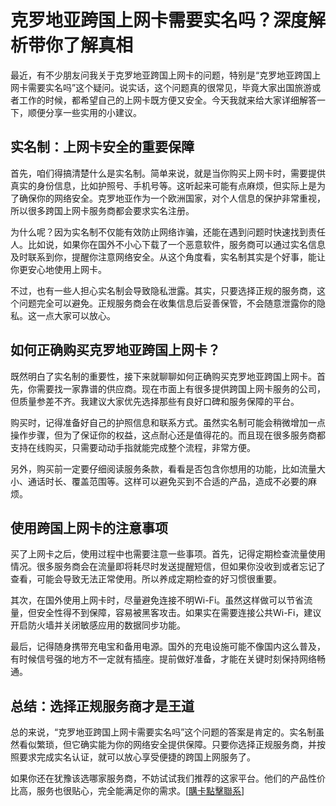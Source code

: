 # 克罗地亚跨国上网卡需要实名吗？深度解析带你了解真相

最近，有不少朋友问我关于克罗地亚跨国上网卡的问题，特别是“克罗地亚跨国上网卡需要实名吗”这个疑问。说实话，这个问题真的很常见，毕竟大家出国旅游或者工作的时候，都希望自己的上网卡既方便又安全。今天我就来给大家详细解答一下，顺便分享一些实用的小建议。

## 实名制：上网卡安全的重要保障

首先，咱们得搞清楚什么是实名制。简单来说，就是当你购买上网卡时，需要提供真实的身份信息，比如护照号、手机号等。这听起来可能有点麻烦，但实际上是为了确保你的网络安全。克罗地亚作为一个欧洲国家，对个人信息的保护非常重视，所以很多跨国上网卡服务商都会要求实名注册。

为什么呢？因为实名制不仅能有效防止网络诈骗，还能在遇到问题时快速找到责任人。比如说，如果你在国外不小心下载了一个恶意软件，服务商可以通过实名信息及时联系到你，提醒你注意网络安全。从这个角度看，实名制其实是个好事，能让你更安心地使用上网卡。

不过，也有一些人担心实名制会导致隐私泄露。其实，只要选择正规的服务商，这个问题完全可以避免。正规服务商会在收集信息后妥善保管，不会随意泄露你的隐私。这一点大家可以放心。

## 如何正确购买克罗地亚跨国上网卡？

既然明白了实名制的重要性，接下来就聊聊如何正确购买克罗地亚跨国上网卡。首先，你需要找一家靠谱的供应商。现在市面上有很多提供跨国上网卡服务的公司，但质量参差不齐。我建议大家优先选择那些有良好口碑和服务保障的平台。

购买时，记得准备好自己的护照信息和联系方式。虽然实名制可能会稍微增加一点操作步骤，但为了保证你的权益，这点耐心还是值得花的。而且现在很多服务商都支持在线购买，只需要动动手指就能完成整个流程，非常方便。

另外，购买前一定要仔细阅读服务条款，看看是否包含你想用的功能，比如流量大小、通话时长、覆盖范围等。这样可以避免买到不合适的产品，造成不必要的麻烦。

## 使用跨国上网卡的注意事项

买了上网卡之后，使用过程中也需要注意一些事项。首先，记得定期检查流量使用情况。很多服务商会在流量即将耗尽时发送提醒短信，但如果你没收到或者忘记了查看，可能会导致无法正常使用。所以养成定期检查的好习惯很重要。

其次，在国外使用上网卡时，尽量避免连接不明Wi-Fi。虽然这样做可以节省流量，但安全性得不到保障，容易被黑客攻击。如果实在需要连接公共Wi-Fi，建议开启防火墙并关闭敏感应用的数据同步功能。

最后，记得随身携带充电宝和备用电源。国外的充电设施可能不像国内这么普及，有时候信号强的地方不一定就有插座。提前做好准备，才能在关键时刻保持网络畅通。

## 总结：选择正规服务商才是王道

总的来说，“克罗地亚跨国上网卡需要实名吗”这个问题的答案是肯定的。实名制虽然看似繁琐，但它确实能为你的网络安全提供保障。只要你选择正规服务商，并按照要求完成实名认证，就可以放心享受便捷的跨国上网服务了。

如果你还在犹豫该选哪家服务商，不妨试试我们推荐的这家平台。他们的产品性价比高，服务也很贴心，完全能满足你的需求。[[購卡點擊聯系](https://t.me/s/esim1088)]